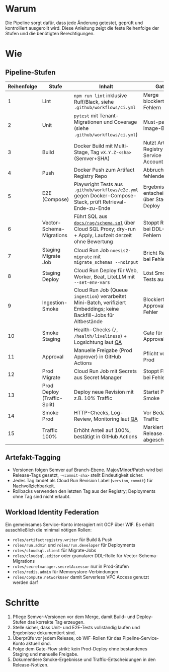 # Warum
Die Pipeline sorgt dafür, dass jede Änderung getestet, geprüft und kontrolliert ausgerollt wird. Diese Anleitung zeigt die feste Reihenfolge der Stufen und die benötigten Berechtigungen.

# Wie
## Pipeline-Stufen
| Reihenfolge | Stufe | Inhalt | Gate |
| --- | --- | --- | --- |
| 1 | Lint | `npm run lint` inklusive Ruff/Black, siehe `.github/workflows/ci.yml` | Merge blockiert bei Fehlern |
| 2 | Unit | `pytest` mit Tenant-Migrationen und Coverage (siehe `.github/workflows/ci.yml`) | Must-pass für Image-Build |
| 3 | Build | Docker Build mit Multi-Stage, Tag `vX.Y.Z-<sha>` (Semver+SHA) | Nutzt Artifact Registry Service Account |
| 4 | Push | Docker Push zum Artifact Registry Repo | Abbruch bei fehlender Auth |
| 5 | E2E (Compose) | Playwright Tests aus `.github/workflows/e2e.yml` gegen Docker-Compose-Stack, prüft Retrieval-Ende-zu-Ende | Ergebnis entscheidet über Staging-Deploy |
| 6 | Vector-Schema-Migrations | Führt SQL aus [`docs/rag/schema.sql`](../rag/schema.sql) über Cloud SQL Proxy; dry-run + Apply, Laufzeit derzeit ohne Bewertung | Stoppt Release bei DDL-Fehlern |
| 7 | Staging Migrate Job | Cloud Run Job `noesis2-migrate` mit `migrate_schemas --noinput` | Bricht Release bei Fehlern ab |
| 8 | Staging Deploy | Cloud Run Deploy für Web, Worker, Beat, LiteLLM mit `--set-env-vars` | Löst Smoke-Tests aus |
| 9 | Ingestion-Smoke | Cloud Run Job (Queue `ingestion`) verarbeitet Mini-Batch, verifiziert Embeddings; keine Backfill-Jobs für Altbestände | Blockiert Approval bei Fehler |
| 10 | Smoke Staging | Health-Checks (`/`, `/health/liveliness`) + Logsichtung laut [QA](../qa/checklists.md) | Gate für Approval |
| 11 | Approval | Manuelle Freigabe (Prod Approver) in GitHub Actions | Pflicht vor Prod |
| 12 | Prod Migrate | Cloud Run Job mit Secrets aus Secret Manager | Stoppt Flow bei Fehler |
| 13 | Prod Deploy (Traffic-Split) | Deploy neue Revision mit z.B. 10% Traffic | Startet Prod-Smoke |
| 14 | Smoke Prod | HTTP-Checks, Log-Review, Monitoring laut [QA](../qa/checklists.md) | Vor Bedarfs-Traffic |
| 15 | Traffic 100% | Erhöht Anteil auf 100%, bestätigt in GitHub Actions | Markiert Release als abgeschlossen |

## Artefakt-Tagging
- Versionen folgen Semver auf Branch-Ebene. Major/Minor/Patch wird bei Release-Tags gesetzt, `-<commit-sha>` stellt Eindeutigkeit sicher.
- Jedes Tag landet als Cloud Run Revision Label (`version`, `commit`) für Nachvollziehbarkeit.
- Rollbacks verwenden den letzten Tag aus der Registry; Deployments ohne Tag sind nicht erlaubt.

## Workload Identity Federation
Ein gemeinsames Service-Konto interagiert mit GCP über WIF. Es erhält ausschließlich die minimal nötigen Rollen:
- `roles/artifactregistry.writer` für Build & Push
- `roles/run.admin` und `roles/run.developer` für Deployments
- `roles/cloudsql.client` für Migrate-Jobs
- `roles/cloudsql.editor` oder granularer DDL-Rolle für Vector-Schema-Migrations
- `roles/secretmanager.secretAccessor` nur in Prod-Stufen
- `roles/redis.admin` für Memorystore-Verbindungen
- `roles/compute.networkUser` damit Serverless VPC Access genutzt werden darf

# Schritte
1. Pflege Semver-Versionen vor dem Merge, damit Build- und Deploy-Stufen das korrekte Tag erzeugen.
2. Stelle sicher, dass Unit- und E2E-Tests vollständig laufen und Ergebnisse dokumentiert sind.
3. Überprüfe vor jedem Release, ob WIF-Rollen für das Pipeline-Service-Konto aktuell sind.
4. Folge dem Gate-Flow strikt: kein Prod-Deploy ohne bestandenes Staging und manuelle Freigabe.
5. Dokumentiere Smoke-Ergebnisse und Traffic-Entscheidungen in den Release-Notizen.
